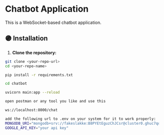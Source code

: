 # Chatbot Application

This is a WebSocket-based chatbot application.  

## 🟣 Installation

1. **Clone the repository:**

```bash
git clone <your-repo-url>
cd <your-repo-name>

pip install -r requirements.txt

cd chatbot

uvicorn main:app --reload

open postman or any tool you like and use this 

ws://localhost:8000/chat

add the following url to .env on your system for it to work properly:
MONGODB_URI="mongodb+srv://fakeslakke:B8PYEtEguzChJCsr@cluster0.ghuc7qq.mongodb.net/?retryWrites=true&w=majority&appName=Cluster0"
GOOGLE_API_KEY="your api key"
